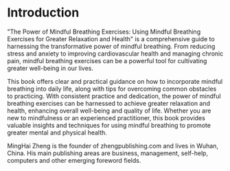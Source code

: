 # Introduction

"The Power of Mindful Breathing Exercises: Using Mindful Breathing Exercises for Greater Relaxation and Health" is a comprehensive guide to harnessing the transformative power of mindful breathing. From reducing stress and anxiety to improving cardiovascular health and managing chronic pain, mindful breathing exercises can be a powerful tool for cultivating greater well-being in our lives.

This book offers clear and practical guidance on how to incorporate mindful breathing into daily life, along with tips for overcoming common obstacles to practicing. With consistent practice and dedication, the power of mindful breathing exercises can be harnessed to achieve greater relaxation and health, enhancing overall well-being and quality of life. Whether you are new to mindfulness or an experienced practitioner, this book provides valuable insights and techniques for using mindful breathing to promote greater mental and physical health.

MingHai Zheng is the founder of zhengpublishing.com and lives in Wuhan, China. His main publishing areas are business, management, self-help, computers and other emerging foreword fields.
